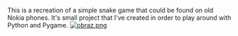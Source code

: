 This is a recreation of a simple snake game that could be found on old Nokia phones. It's small project that I've created in order to play around with Python and Pygame.
[![obraz.png](https://i.postimg.cc/KYrYRhXB/obraz.png)](https://postimg.cc/CZ50Qtxx)
